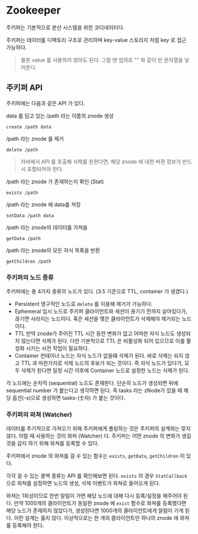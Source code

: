 # Zookeeper
주키퍼는 기본적으로 분산 시스템을 위한 코디네이터다.

주키퍼는 데이터를 디렉토리 구조로 관리하며 key-value 스토리지 처럼 key 로 접근 가능하다.

> 물론 value 를 사용하지 않아도 된다. 그럴 땐 임의로 "" 와 같이 빈 문자열을 넣어준다.

## 주키퍼 API

주키퍼에는 다음과 같은 API 가 있다.

data 를 담고 있는 /path 라는 이름의 znode 생성
```
create /path data
```

/path 라는 znode 를 제거
```
delete /path
```

> 자바에서 API 를 호출해 삭제를 원한다면, 해당 znode 에 대한 버젼 정보가 반드시 포함되어야 한다.

/path 라는 znode 가 존재하는지 확인 (Stat)
```
exists /path
```

/path 라는 znode 에 data를 저장
```
setData /path data
```

/path 라는 znode의 데이터를 가져옴
```
getData /path
```

/path 라는 znode의 모든 자식 목록을 반환
```
getChildren /path
```

### 주키퍼의 노드 종류

주키퍼에는 총 4가지 종류의 노드가 있다. (3.5 기준으로 TTL, container 가 생겼다.)

- Persistent
영구적인 노드로 `delete` 를 이용해 제거가 가능하다.
- Ephemeral
임시 노드로 주키퍼 클라이언트와 세션이 끊기기 전까지 살아있다가, 끊기면 사라지는 노드이다. 혹은 세션을 맺은 클라이언트가 삭제해야 제거되는 노드이다.
- TTL
만약 znode가 주어진 TTL 시간 동안 변화가 없고 어떠한 자식 노드도 생성되지 않는다면 삭제가 된다. 다만 기본적으로 TTL 은 비활성화 되어 있으므로 이를 활성화 시키는 사전 작업이 필요하다.
- Container
컨테이너 노드는 자식 노드가 없을떄 삭제가 된다. 바로 삭제는 되지 않고 TTL 과 마찬가지로 삭제 노드의 후보가 되는 것이다. 즉 자식 노드가 있다가, 모두 삭제가 된다면 일정 시간 이후에 Container 노드로 설정한 노드는 삭제가 된다.

각 노드에는 순차적 (sequential) 노드도 존재한다. 단순히 노드가 생성되면 뒤에 sequential number 가 붙는다고 생각하면 된다. 즉 tasks 라는 zNode가 있을 때 해당 옵션(-s)으로 생성하면 tasks-(숫자) 가 붙는 것이다.

### 주키퍼의 와쳐 (Watcher)
데이터를 주기적으로 가져오기 위해 주키퍼에게 폴링하는 것은 주키퍼의 설계와는 맞지 않다. 이럴 때 사용하는 것이 와쳐 (Watcher) 다. 주키퍼는 어떤 znode 의 변화가 생길 것을 감지 하기 위해 와쳐를 등록할 수 있다.

주키퍼에서 znode 의 와쳐를 걸 수 있는 함수는 `exists`, `getData`, `getChildren` 이 있다.

각각 걸 수 있는 콜백 종류는 API 를 확인해보면 된다. `exists` 의 경우 `StatCallback` 으로 와쳐를 설정하면 노드의 생성, 삭제 이벤트가 와쳐로 들어오게 된다.

와쳐는 1회성이므로 한번 알림이 가면 해당 노드에 대해 다시 등록/설정을 해주어야 된다. 만약 1000개의 클라이언트가 동일한 znode 에 `exist` 함수로 와쳐를 등록했다면 해당 노드가 존재하지 않았다가, 생성된다면 1000개의 클라이언트에게 알람이 가게 된다. 이런 설계는 옳지 않다. 이상적으로는 한 개의 클라이언트만 하나의 znode 에 와쳐를 등록해야 한다.
